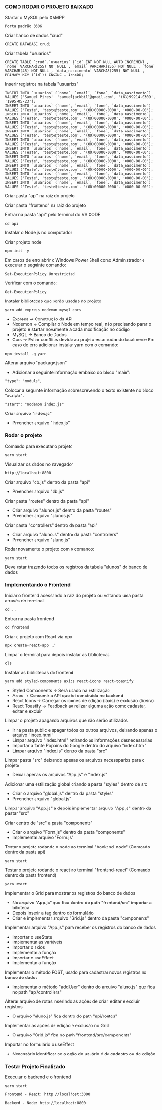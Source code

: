 ### COMO RODAR O PROJETO BAIXADO


Startar o MySQL pelo XAMPP
```
Porta padrão 3306
```


Criar banco de dados "crud"
```
CREATE DATABASE crud;
```


Criar tabela "usuarios"
```
CREATE TABLE `crud`.`usuarios` (`id` INT NOT NULL AUTO_INCREMENT , `nome` VARCHAR(255) NOT NULL , `email` VARCHAR(255) NOT NULL , `fone` VARCHAR(45) NOT NULL , `data_nascimento` VARCHAR(255) NOT NULL , PRIMARY KEY (`id`)) ENGINE = InnoDB;
```


Inserir registros na tabela "usuarios"
```
INSERT INTO `usuarios` (`nome`, `email`, `fone`, `data_nascimento`) VALUES ('Samuel Pires', 'samueljackbill@gmail.com', '(63)99214-0309', '1995-05-23');
INSERT INTO `usuarios` (`nome`, `email`, `fone`, `data_nascimento`) VALUES ('Teste', 'teste@teste.com', '(00)00000-0000', '0000-00-00');
INSERT INTO `usuarios` (`nome`, `email`, `fone`, `data_nascimento`) VALUES ('Teste', 'teste@teste.com', '(00)00000-0000', '0000-00-00');
INSERT INTO `usuarios` (`nome`, `email`, `fone`, `data_nascimento`) VALUES ('Teste', 'teste@teste.com', '(00)00000-0000', '0000-00-00');
INSERT INTO `usuarios` (`nome`, `email`, `fone`, `data_nascimento`) VALUES ('Teste', 'teste@teste.com', '(00)00000-0000', '0000-00-00');
INSERT INTO `usuarios` (`nome`, `email`, `fone`, `data_nascimento`) VALUES ('Teste', 'teste@teste.com', '(00)00000-0000', '0000-00-00');
INSERT INTO `usuarios` (`nome`, `email`, `fone`, `data_nascimento`) VALUES ('Teste', 'teste@teste.com', '(00)00000-0000', '0000-00-00');
INSERT INTO `usuarios` (`nome`, `email`, `fone`, `data_nascimento`) VALUES ('Teste', 'teste@teste.com', '(00)00000-0000', '0000-00-00');
INSERT INTO `usuarios` (`nome`, `email`, `fone`, `data_nascimento`) VALUES ('Teste', 'teste@teste.com', '(00)00000-0000', '0000-00-00');
INSERT INTO `usuarios` (`nome`, `email`, `fone`, `data_nascimento`) VALUES ('Teste', 'teste@teste.com', '(00)00000-0000', '0000-00-00');
INSERT INTO `usuarios` (`nome`, `email`, `fone`, `data_nascimento`) VALUES ('Teste', 'teste@teste.com', '(00)00000-0000', '0000-00-00');
```


Criar pasta "api" na raiz do projeto


Criar pasta "frontend" na raiz do projeto


Entrar na pasta "api" pelo terminal do VS CODE
```
cd api
```


Instalar o Node.js no computador


Criar projeto node
```
npm init -y
```
Em casos de erro abrir o Windows Power Shell como Administrador e executar o seguinte comando:
```
Set-ExecutionPolicy Unrestricted
```
Verificar com o comando:
```
Get-ExecutionPolicy
```


Instalar bibliotecas que serão usadas no projeto
```
yarn add express nodemon mysql cors
```
* Express -> Construção da API
* Nodemon -> Compilar o Node em tempo real, não precisando parar o projeto e startar novamente a cada modificação no código
* MySQL -> Banco de Dados
* Cors -> Evitar conflitos devido ao projeto estar rodando localmente
Em caso de erro adicionar instalar yarn com o comando:
```
npm install -g yarn
```


Alterar arquivo "package.json"
* Adicionar a seguinte informação embaixo do bloco "main":
```
"type": "module",
```
Colocar a seguinte informação sobrescrevendo o texto existente no bloco "scripts":
```
"start": "nodemon index.js"
```


Criar arquivo "index.js"
* Preencher arquivo "index.js"


### Rodar o projeto


Comando para executar o projeto
```
yarn start
```


Visualizar os dados no navegador
```
http://localhost:8800
```


Criar arquivo "db.js" dentro da pasta "api"
* Preencher arquivo "db.js"


Criar pasta "routes" dentro da pasta "api"
* Criar arquivo "alunos.js" dentro da pasta "routes"
* Preencher arquivo "alunos.js"


Criar pasta "controllers" dentro da pasta "api"
* Criar arquivo "aluno.js" dentro da pasta "controllers"
* Preencher arquivo "aluno.js"


Rodar novamente o projeto com o comando:
```
yarn start
```
Deve estar trazendo todos os registros da tabela "alunos" do banco de dados


### Implementando o Frontend
Iniciar o frontend acessando a raiz do projeto ou voltando uma pasta através do terminal
```
cd ..
```
Entrar na pasta frontend
```
cd frontend
```


Criar o projeto com React via npx
```
npx create-react-app ./
```


Limpar o terminal para depois instalar as bibliotecas
```
cls
```


Instalar as bibliotecas do frontend
```
yarn add styled-components axios react-icons react-toastify 
```
* Styled Components -> Será usado na estilização
* Axios -> Consumir a API que foi construída no backend
* React Icons -> Carregar os ícones de edição (lápis) e exclusão (lixeira)
* React Toastify -> Feedback ao relizar alguma ação  como cadastar, editar e excluir


Limpar o projeto apagando arquivos que não serão utilizados
* Ir na pasta public e apagar todos os outros arquivos, deixando apenas o arquivo "index.html"
* Limpar arquivo "index.html" retirando as informações desnecessárias
* Importar a fonte Poppins do Google dentro do arquivo "index.html"
* Limpar arquivo "index.js" dentro da pasta "src"


Limpar pasta "src" deixando apenas os arquivos necessparios para o projeto
* Deixar apenas os arquivos "App.js" e "index.js"


Adicionar uma estilização global criando a pasta "styles" dentro de src
* Criar o arquivo "global.js" dentro da pasta "styles"
* Preencher arquivo "global.js"


Limpar arquivo "App.js" e depois implementar arquivo "App.js" dentro da pastar "src"


Criar dentro de "src" a pasta "components"
* Criar o arquivo "Form.js" dentro da pasta "components"
* Implementar arquivo "Form.js"


Testar o projeto rodando o node no terminal "backend-node" (Comando dentro da pasta api)
```
yarn start
```
Testar o projeto rodando o react no terminal "frontend-react" (Comando dentro da pasta frontend)
```
yarn start
```


Implementar o Grid para mostrar os registros do banco de dados
* No arquivo "App.js" que fica dentro do path "frontend/src" importar a bilioteca
* Depois inserir a tag dentro do formulário
* Criar e implementar arquivo "Grid.js" dentro da pasta "components"


Implementar arquivo "App.js" para receber os registros do banco de dados
* Importar o useState
* Implementar as variáveis
* Importar o axios
* Implementar a função
* Importar o useEffect
* Implementar a função


Implementar o método POST, usado para cadastrar novos registros no banco de dados
* Implementar o método "addUser" dentro do arquivo "aluno.js" que fica no path "api/controllers"


Alterar arquivo de rotas inserindo as ações de criar, editar e excluir registros
* O arquivo "aluno.js" fica dentro do path "api/routes"


Implementar as ações de edição e exclusão no Grid
* O arquivo "Grid.js" fica no path "frontend/src/components"


Importar no formulário o useEffect
* Necessário identificar se a ação do usuário é de cadastro ou de edição


### Testar Projeto Finalizado


Executar o backend e o frontend
```
yarn start
```
```
Frontend - React: http://localhost:3000 
```
```
Backend - Node: http://localhost:8800
```